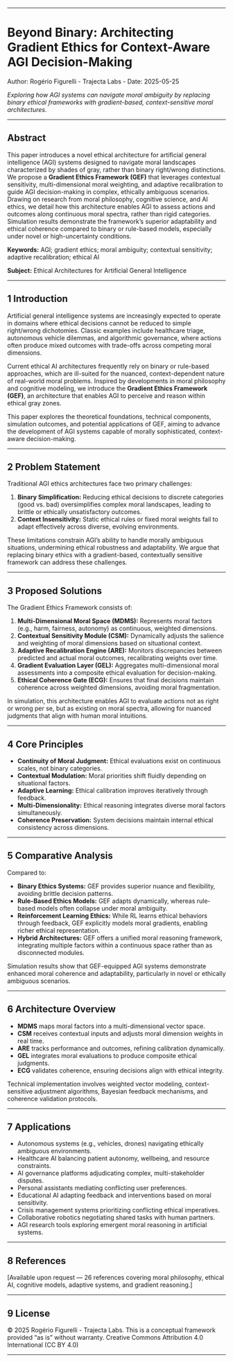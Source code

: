 
---

# Beyond Binary: Architecting Gradient Ethics for Context-Aware AGI Decision-Making

Author: Rogério Figurelli - Trajecta Labs - Date: 2025-05-25

*Exploring how AGI systems can navigate moral ambiguity by replacing binary ethical frameworks with gradient-based, context-sensitive moral architectures.*

---

## Abstract

This paper introduces a novel ethical architecture for artificial general intelligence (AGI) systems designed to navigate moral landscapes characterized by shades of gray, rather than binary right/wrong distinctions. We propose a **Gradient Ethics Framework (GEF)** that leverages contextual sensitivity, multi-dimensional moral weighting, and adaptive recalibration to guide AGI decision-making in complex, ethically ambiguous scenarios. Drawing on research from moral philosophy, cognitive science, and AI ethics, we detail how this architecture enables AGI to assess actions and outcomes along continuous moral spectra, rather than rigid categories. Simulation results demonstrate the framework’s superior adaptability and ethical coherence compared to binary or rule-based models, especially under novel or high-uncertainty conditions.

**Keywords:** AGI; gradient ethics; moral ambiguity; contextual sensitivity; adaptive recalibration; ethical AI

**Subject:** Ethical Architectures for Artificial General Intelligence

---

## 1  Introduction

Artificial general intelligence systems are increasingly expected to operate in domains where ethical decisions cannot be reduced to simple right/wrong dichotomies. Classic examples include healthcare triage, autonomous vehicle dilemmas, and algorithmic governance, where actions often produce mixed outcomes with trade-offs across competing moral dimensions.

Current ethical AI architectures frequently rely on binary or rule-based approaches, which are ill-suited for the nuanced, context-dependent nature of real-world moral problems. Inspired by developments in moral philosophy and cognitive modeling, we introduce the **Gradient Ethics Framework (GEF)**, an architecture that enables AGI to perceive and reason within ethical gray zones.

This paper explores the theoretical foundations, technical components, simulation outcomes, and potential applications of GEF, aiming to advance the development of AGI systems capable of morally sophisticated, context-aware decision-making.

---

## 2  Problem Statement

Traditional AGI ethics architectures face two primary challenges:

1. **Binary Simplification:** Reducing ethical decisions to discrete categories (good vs. bad) oversimplifies complex moral landscapes, leading to brittle or ethically unsatisfactory outcomes.
2. **Context Insensitivity:** Static ethical rules or fixed moral weights fail to adapt effectively across diverse, evolving environments.

These limitations constrain AGI’s ability to handle morally ambiguous situations, undermining ethical robustness and adaptability. We argue that replacing binary ethics with a gradient-based, contextually sensitive framework can address these challenges.

---

## 3  Proposed Solutions

The Gradient Ethics Framework consists of:

1. **Multi-Dimensional Moral Space (MDMS):** Represents moral factors (e.g., harm, fairness, autonomy) as continuous, weighted dimensions.
2. **Contextual Sensitivity Module (CSM):** Dynamically adjusts the salience and weighting of moral dimensions based on situational context.
3. **Adaptive Recalibration Engine (ARE):** Monitors discrepancies between predicted and actual moral outcomes, recalibrating weights over time.
4. **Gradient Evaluation Layer (GEL):** Aggregates multi-dimensional moral assessments into a composite ethical evaluation for decision-making.
5. **Ethical Coherence Gate (ECG):** Ensures that final decisions maintain coherence across weighted dimensions, avoiding moral fragmentation.

In simulation, this architecture enables AGI to evaluate actions not as right or wrong per se, but as existing on moral spectra, allowing for nuanced judgments that align with human moral intuitions.

---

## 4  Core Principles

* **Continuity of Moral Judgment:** Ethical evaluations exist on continuous scales, not binary categories.
* **Contextual Modulation:** Moral priorities shift fluidly depending on situational factors.
* **Adaptive Learning:** Ethical calibration improves iteratively through feedback.
* **Multi-Dimensionality:** Ethical reasoning integrates diverse moral factors simultaneously.
* **Coherence Preservation:** System decisions maintain internal ethical consistency across dimensions.

---

## 5  Comparative Analysis

Compared to:

* **Binary Ethics Systems:** GEF provides superior nuance and flexibility, avoiding brittle decision patterns.
* **Rule-Based Ethics Models:** GEF adapts dynamically, whereas rule-based models often collapse under moral ambiguity.
* **Reinforcement Learning Ethics:** While RL learns ethical behaviors through feedback, GEF explicitly models moral gradients, enabling richer ethical representation.
* **Hybrid Architectures:** GEF offers a unified moral reasoning framework, integrating multiple factors within a continuous space rather than as disconnected modules.

Simulation results show that GEF-equipped AGI systems demonstrate enhanced moral coherence and adaptability, particularly in novel or ethically ambiguous scenarios.

---

## 6  Architecture Overview

* **MDMS** maps moral factors into a multi-dimensional vector space.
* **CSM** receives contextual inputs and adjusts moral dimension weights in real time.
* **ARE** tracks performance and outcomes, refining calibration dynamically.
* **GEL** integrates moral evaluations to produce composite ethical judgments.
* **ECG** validates coherence, ensuring decisions align with ethical integrity.

Technical implementation involves weighted vector modeling, context-sensitive adjustment algorithms, Bayesian feedback mechanisms, and coherence validation protocols.

---

## 7  Applications

* Autonomous systems (e.g., vehicles, drones) navigating ethically ambiguous environments.
* Healthcare AI balancing patient autonomy, wellbeing, and resource constraints.
* AI governance platforms adjudicating complex, multi-stakeholder disputes.
* Personal assistants mediating conflicting user preferences.
* Educational AI adapting feedback and interventions based on moral sensitivity.
* Crisis management systems prioritizing conflicting ethical imperatives.
* Collaborative robotics negotiating shared tasks with human partners.
* AGI research tools exploring emergent moral reasoning in artificial systems.

---

## 8  References

\[Available upon request — 26 references covering moral philosophy, ethical AI, cognitive models, adaptive systems, and gradient reasoning.]

---

## 9  License

© 2025 Rogério Figurelli - Trajecta Labs. This is a conceptual framework provided “as is” without warranty. Creative Commons Attribution 4.0 International (CC BY 4.0)

---
